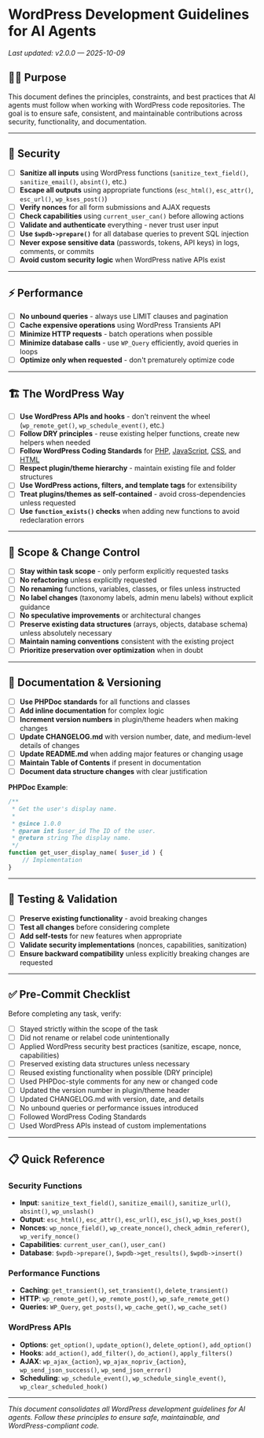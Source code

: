 # WordPress Development Guidelines for AI Agents

_Last updated: v2.0.0 — 2025-10-09_

## 👩‍💻 Purpose

This document defines the principles, constraints, and best practices that AI agents must follow when working with WordPress code repositories. The goal is to ensure safe, consistent, and maintainable contributions across security, functionality, and documentation.

---

## 🔐 Security

- [ ] **Sanitize all inputs** using WordPress functions (`sanitize_text_field()`, `sanitize_email()`, `absint()`, etc.)
- [ ] **Escape all outputs** using appropriate functions (`esc_html()`, `esc_attr()`, `esc_url()`, `wp_kses_post()`)
- [ ] **Verify nonces** for all form submissions and AJAX requests
- [ ] **Check capabilities** using `current_user_can()` before allowing actions
- [ ] **Validate and authenticate** everything - never trust user input
- [ ] **Use `$wpdb->prepare()`** for all database queries to prevent SQL injection
- [ ] **Never expose sensitive data** (passwords, tokens, API keys) in logs, comments, or commits
- [ ] **Avoid custom security logic** when WordPress native APIs exist

---

## ⚡ Performance

- [ ] **No unbound queries** - always use LIMIT clauses and pagination
- [ ] **Cache expensive operations** using WordPress Transients API
- [ ] **Minimize HTTP requests** - batch operations when possible
- [ ] **Minimize database calls** - use `WP_Query` efficiently, avoid queries in loops
- [ ] **Optimize only when requested** - don't prematurely optimize code

---

## 🏗️ The WordPress Way

- [ ] **Use WordPress APIs and hooks** - don't reinvent the wheel (`wp_remote_get()`, `wp_schedule_event()`, etc.)
- [ ] **Follow DRY principles** - reuse existing helper functions, create new helpers when needed
- [ ] **Follow WordPress Coding Standards** for [PHP](https://developer.wordpress.org/coding-standards/wordpress-coding-standards/php/), [JavaScript](https://developer.wordpress.org/coding-standards/wordpress-coding-standards/javascript/), [CSS](https://developer.wordpress.org/coding-standards/wordpress-coding-standards/css/), and [HTML](https://developer.wordpress.org/coding-standards/wordpress-coding-standards/html/)
- [ ] **Respect plugin/theme hierarchy** - maintain existing file and folder structures
- [ ] **Use WordPress actions, filters, and template tags** for extensibility
- [ ] **Treat plugins/themes as self-contained** - avoid cross-dependencies unless requested
- [ ] **Use `function_exists()` checks** when adding new functions to avoid redeclaration errors

---

## 🔧 Scope & Change Control

- [ ] **Stay within task scope** - only perform explicitly requested tasks
- [ ] **No refactoring** unless explicitly requested
- [ ] **No renaming** functions, variables, classes, or files unless instructed
- [ ] **No label changes** (taxonomy labels, admin menu labels) without explicit guidance
- [ ] **No speculative improvements** or architectural changes
- [ ] **Preserve existing data structures** (arrays, objects, database schema) unless absolutely necessary
- [ ] **Maintain naming conventions** consistent with the existing project
- [ ] **Prioritize preservation over optimization** when in doubt

---

## 📝 Documentation & Versioning

- [ ] **Use PHPDoc standards** for all functions and classes
- [ ] **Add inline documentation** for complex logic
- [ ] **Increment version numbers** in plugin/theme headers when making changes
- [ ] **Update CHANGELOG.md** with version number, date, and medium-level details of changes
- [ ] **Update README.md** when adding major features or changing usage
- [ ] **Maintain Table of Contents** if present in documentation
- [ ] **Document data structure changes** with clear justification

**PHPDoc Example**:
```php
/**
 * Get the user's display name.
 *
 * @since 1.0.0
 * @param int $user_id The ID of the user.
 * @return string The display name.
 */
function get_user_display_name( $user_id ) {
    // Implementation
}
```

---

## 🧪 Testing & Validation

- [ ] **Preserve existing functionality** - avoid breaking changes
- [ ] **Test all changes** before considering complete
- [ ] **Add self-tests** for new features when appropriate
- [ ] **Validate security implementations** (nonces, capabilities, sanitization)
- [ ] **Ensure backward compatibility** unless explicitly breaking changes are requested

---

## ✅ Pre-Commit Checklist

Before completing any task, verify:

- [ ] Stayed strictly within the scope of the task
- [ ] Did not rename or relabel code unintentionally
- [ ] Applied WordPress security best practices (sanitize, escape, nonce, capabilities)
- [ ] Preserved existing data structures unless necessary
- [ ] Reused existing functionality when possible (DRY principle)
- [ ] Used PHPDoc-style comments for any new or changed code
- [ ] Updated the version number in plugin/theme header
- [ ] Updated CHANGELOG.md with version, date, and details
- [ ] No unbound queries or performance issues introduced
- [ ] Followed WordPress Coding Standards
- [ ] Used WordPress APIs instead of custom implementations

---

## 📋 Quick Reference

### Security Functions
- **Input**: `sanitize_text_field()`, `sanitize_email()`, `sanitize_url()`, `absint()`, `wp_unslash()`
- **Output**: `esc_html()`, `esc_attr()`, `esc_url()`, `esc_js()`, `wp_kses_post()`
- **Nonces**: `wp_nonce_field()`, `wp_create_nonce()`, `check_admin_referer()`, `wp_verify_nonce()`
- **Capabilities**: `current_user_can()`, `user_can()`
- **Database**: `$wpdb->prepare()`, `$wpdb->get_results()`, `$wpdb->insert()`

### Performance Functions
- **Caching**: `get_transient()`, `set_transient()`, `delete_transient()`
- **HTTP**: `wp_remote_get()`, `wp_remote_post()`, `wp_safe_remote_get()`
- **Queries**: `WP_Query`, `get_posts()`, `wp_cache_get()`, `wp_cache_set()`

### WordPress APIs
- **Options**: `get_option()`, `update_option()`, `delete_option()`, `add_option()`
- **Hooks**: `add_action()`, `add_filter()`, `do_action()`, `apply_filters()`
- **AJAX**: `wp_ajax_{action}`, `wp_ajax_nopriv_{action}`, `wp_send_json_success()`, `wp_send_json_error()`
- **Scheduling**: `wp_schedule_event()`, `wp_schedule_single_event()`, `wp_clear_scheduled_hook()`

---

_This document consolidates all WordPress development guidelines for AI agents. Follow these principles to ensure safe, maintainable, and WordPress-compliant code._

